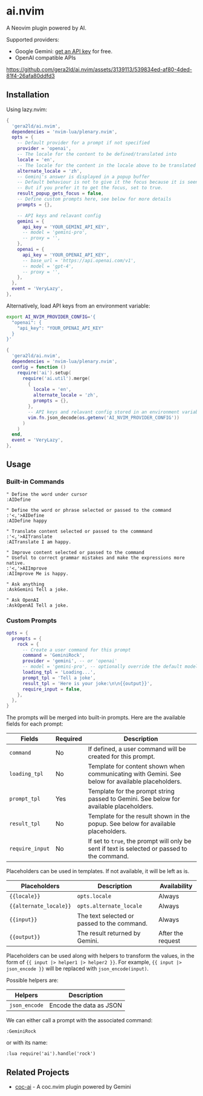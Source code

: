# ai.nvim

A Neovim plugin powered by AI.

Supported providers:

- Google Gemini: [get an API key](https://ai.google.dev/tutorials/setup) for free.
- OpenAI compatible APIs

https://github.com/gera2ld/ai.nvim/assets/3139113/539834ed-af80-4ded-81f4-26afa80ddfd3

## Installation

Using lazy.nvim:

```lua
{
  'gera2ld/ai.nvim',
  dependencies = 'nvim-lua/plenary.nvim',
  opts = {
    -- Default provider for a prompt if not specified
    provider = 'openai',
    -- The locale for the content to be defined/translated into
    locale = 'en',
    -- The locale for the content in the locale above to be translated into
    alternate_locale = 'zh',
    -- Gemini's answer is displayed in a popup buffer
    -- Default behaviour is not to give it the focus because it is seen as a kind of tooltip
    -- But if you prefer it to get the focus, set to true.
    result_popup_gets_focus = false,
    -- Define custom prompts here, see below for more details
    prompts = {},

    -- API keys and relavant config
    gemini = {
      api_key = 'YOUR_GEMINI_API_KEY',
      -- model = 'gemini-pro',
      -- proxy = '',
    },
    openai = {
      api_key = 'YOUR_OPENAI_API_KEY',
      -- base_url = 'https://api.openai.com/v1',
      -- model = 'gpt-4',
      -- proxy = '',
    },
  },
  event = 'VeryLazy',
},
```

Alternatively, load API keys from an environment variable:

```bash
export AI_NVIM_PROVIDER_CONFIG='{
  "openai": {
    "api_key": "YOUR_OPENAI_API_KEY"
  }
}'
```

```lua
{
  'gera2ld/ai.nvim',
  dependencies = 'nvim-lua/plenary.nvim',
  config = function ()
    require('ai').setup(
      require('ai.util').merge(
        {
          locale = 'en',
          alternate_locale = 'zh',
          prompts = {},
        },
        -- API keys and relavant config stored in an environment variable
        vim.fn.json_decode(os.getenv('AI_NVIM_PROVIDER_CONFIG'))
      )
    )
  end,
  event = 'VeryLazy',
},
```

## Usage

### Built-in Commands

```viml
" Define the word under cursor
:AIDefine

" Define the word or phrase selected or passed to the command
:'<,'>AIDefine
:AIDefine happy

" Translate content selected or passed to the commmand
:'<,'>AITranslate
:AITranslate I am happy.

" Improve content selected or passed to the command
" Useful to correct grammar mistakes and make the expressions more native.
:'<,'>AIImprove
:AIImprove Me is happy.

" Ask anything
:AskGemini Tell a joke.

" Ask OpenAI
:AskOpenAI Tell a joke.
```

### Custom Prompts

```lua
opts = {
  prompts = {
    rock = {
      -- Create a user command for this prompt
      command = 'GeminiRock',
      provider = 'gemini', -- or 'openai'
      -- model = 'gemini-pro', -- optionally override the default model
      loading_tpl = 'Loading...',
      prompt_tpl = 'Tell a joke',
      result_tpl = 'Here is your joke:\n\n{{output}}',
      require_input = false,
    },
  },
}
```

The prompts will be merged into built-in prompts. Here are the available fields for each prompt:

| Fields          | Required | Description                                                                                      |
| --------------- | -------- | ------------------------------------------------------------------------------------------------ |
| `command`       | No       | If defined, a user command will be created for this prompt.                                      |
| `loading_tpl`   | No       | Template for content shown when communicating with Gemini. See below for available placeholders. |
| `prompt_tpl`    | Yes      | Template for the prompt string passed to Gemini. See below for available placeholders.           |
| `result_tpl`    | No       | Template for the result shown in the popup. See below for available placeholders.                |
| `require_input` | No       | If set to `true`, the prompt will only be sent if text is selected or passed to the command.     |

Placeholders can be used in templates. If not available, it will be left as is.

| Placeholders           | Description                                 | Availability      |
| ---------------------- | ------------------------------------------- | ----------------- |
| `{{locale}}`           | `opts.locale`                               | Always            |
| `{{alternate_locale}}` | `opts.alternate_locale`                     | Always            |
| `{{input}}`            | The text selected or passed to the command. | Always            |
| `{{output}}`           | The result returned by Gemini.              | After the request |

Placeholders can be used along with helpers to transform the values, in the form of `{{ input |> helper1 |> helper2 }}`. For example, `{{ input |> json_encode }}` will be replaced with `json_encode(input)`.

Possible helpers are:

| Helpers       | Description             |
| ------------- | ----------------------- |
| `json_encode` | Encode the data as JSON |

We can either call a prompt with the associated command:

```viml
:GeminiRock
```

or with its name:

```viml
:lua require('ai').handle('rock')
```

## Related Projects

- [coc-ai](https://github.com/gera2ld/coc-ai) - A coc.nvim plugin powered by Gemini
